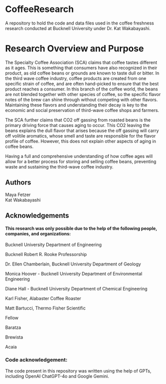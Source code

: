 # CoffeeResearch
A repository to hold the code and data files used in the coffee freshness research conducted at Bucknell University under Dr. Kat Wakabayashi.

# Research Overview and Purpose
The Specialty Coffee Association (SCA) claims that coffee tastes different as it ages. This is something that consumers have also recognized in their product, as old coffee beans or grounds are known to taste dull or bitter. In the third wave coffee industry, coffee products are created from one specific strain of coffee, and are often hand-picked to ensure that the best product reaches a consumer. In this branch of the coffee world, the beans are not blended together with other species of coffee, so the specific flavor notes of the brew can shine through without competing with other flavors. Maintaining these flavors and understanding their decay is key to the economic and social preservation of third-wave coffee shops and farmers.

The SCA further claims that CO2 off gassing from roasted beans is the primary driving force that causes aging to occur. This CO2 leaving the beans explains the dull flavor that arises because the off gassing will carry off volitile aromatics, whose smell and taste are responsible for the flavor profile of coffee. However, this does not explain other aspects of aging in coffee beans. 


Having a full and comprehensive understanding of how coffee ages will allow for a better process for storing and selling coffee beans, preventing waste and sustaining the third-wave coffee industry. 

## Authors
Maya Fetzer  
Kat Wakabayashi

## Acknowledgements 
#### This research was only possible due to the help of the following people, companies, and organizations:

Bucknell University Department of Engineering

Bucknell Robert R. Rooke Professorship 

Dr. Ellen Chamberlain, Bucknell University Department of Geology

Monica Hoover - Bucknell University Department of Environmental Engineering

Diane Hall - Bucknell University Department of Chemical Engineering

Karl Fisher, Alabaster Coffee Roaster

Matt Bartucci, Thermo Fisher Scientific

Fellow

Baratza

Brewista

Acaia

### Code acknowledgement:
The code present in this repository was written using the help of GPTs, including OpenAI ChatGPT-4o and Google Gemini. 
